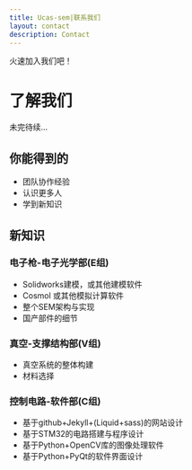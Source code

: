 ```yaml
---
title: Ucas-sem|联系我们
layout: contact
description: Contact
---
```


火速加入我们吧！


# 了解我们

未完待续...

## 你能得到的

- 团队协作经验
- 认识更多人
- 学到新知识

## 新知识

### 电子枪-电子光学部(E组)

- Solidworks建模，或其他建模软件
- Cosmol 或其他模拟计算软件
- 整个SEM架构与实现
- 国产部件的细节

### 真空-支撑结构部(V组)

- 真空系统的整体构建
- 材料选择

### 控制电路-软件部(C组)

- 基于github+Jekyll+(Liquid+sass)的网站设计
- 基于STM32的电路搭建与程序设计
- 基于Python+OpenCV库的图像处理软件
- 基于Python+PyQt的软件界面设计